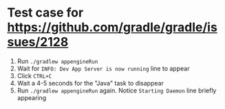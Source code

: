 # Test case for https://github.com/gradle/gradle/issues/2128

1. Run `./gradlew appengineRun`
2. Wait for `INFO: Dev App Server is now running` line to appear
3. Click `CTRL+C`
4. Wait a 4-5 seconds for the "Java" task to disappear
5. Run `./gradlew appengineRun` again. Notice `Starting Daemon` line briefly appearing
